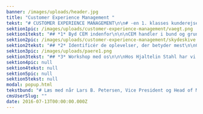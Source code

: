 ```yaml
---
banner: /images/uploads/header.jpg
title: "Customer Experience Management "
tekst: "# CUSTOMER EXPERIENCE MANAGEMENT\n\n# -en 1. klasses kunderejse\n\n\nStyrk din kunderelation med Customer Experience Management (CEM). Det er hovedbudskabet i flere rapporter, der har undersøgt sammenhængen mellem CEM og indtjeningsevne. \n\n\nDet falder os naturligt at tale om kundeoplevelser og kunderejser, da vi som cross media bureau hjælper virksomheder med at designe gode kundeoplevelser på tværs af kanaler. Når vi arbejder med CEM og kortlægger kontaktpunkter mellem kunder og virksomheder, så beskæftiger vi os både med logikken for forretningsmodellen samt magien i de kreative idéer. På den måde kan vi designe de helt rigtige løsninger - det kalder vi ’Logic and Magic in any media’. \n\n\nLyder det som noget for din virksomhed? Vi giver dig 3 trin til en mere profitabel forretning med CEM og tager dig med på NNIT’s rejse.\n\n\n\n\n# 3 TRIN TIL EN MERE PROFITABEL FORRETNING VIA CUSTOMER EXPERIENCE MANAGEMENT\n"
sektion1pic: /images/uploads/customer-experience-management/vaegt.png
sektion1tekst: "## *1* Byd CEM indenfor\n\n\nCEM handler i bund og grund om at kende sine kunder. For at kende dem, skal man være opmærksom på deres rejse, behov og præferencer, der ofte er individuelle. Ved at stille skarpt på dem, bliver man for alvor i stand til at levere oplevelser, der skaber merværdi, og som differentierer sig fra konkurrenternes. \n\n På trods af, at mange virksomheder i løbet af de seneste år har øget deres fokus på kundeoplevelser, er der stadig langt til tilfredse kunder. Ifølge Bain &amp; Company mener 80% af CEOs, at de leverer en sublim kundeoplevelse, mens kun 8% af kunderne er enige. Årsagen skal findes i den manglende Customer Experience vision, strategi og handlingsplan. Det kræver nemlig mere end en god indstilling at byde CEM indenfor\n\n – det kræver handling, omstillingsparathed og CEO mandat. \n\n"
sektion2pic: /images/uploads/customer-experience-management/skydeskive.png
sektion2tekst: "## *2* Identificér de oplevelser, der betyder mest\n\nCEM handler i bund og grund om at kende sine kunder. For at kende dem, skal man være opmærksom på deres rejse, behov og præferencer, der ofte er individuelle. Ved at stille skarpt på dem, bliver man for alvor i stand til at levere oplevelser, der skaber merværdi, og som differentierer sig fra konkurrenternes. \n\n På trods af, at mange virksomheder i løbet af de seneste år har øget deres fokus på kundeoplevelser, er der stadig langt til tilfredse kunder. Ifølge Bain &amp; Company mener 80% af CEOs, at de leverer en sublim kundeoplevelse, mens kun 8% af kunderne er enige. Årsagen skal findes i den manglende Customer Experience vision, strategi og handlingsplan. Det kræver nemlig mere end en god indstilling at byde CEM indenfor – det kræver handling, omstillingsparathed og CEO mandat. \n\n"
sektion3pic: /images/uploads/paere1.png
sektion3tekst: "## *3* Workshop med os\n\n\nHos Hjaltelin Stahl har vi fokus på den overordnede kundeoplevelse – det er en af fordelene ved at være et cross media bureau. Vi har ingen interesse i at forfordele visse kanaler. Snarere ser vi på det større billede og sætter ind hvor der er behov.\n\nInspireret af førende forskere, har vi derfor udviklet et såkaldt Customer Experience (CX) Programme, der gør os i stand til at identificere kunderejsen. \n\n\nProgrammet inkluderer et CX-Index, hvor der måles på både enkelte interaktioner \n\n\nog på den overordnede kundeoplevelse. Dermed bliver forståelsen for kunderejsen omdrejningspunktet i alt hvad vi laver.\n\n\nVil du vide mere? I løbet af efteråret sætter vi særligt fokus på CX, og vi vil meget gerne se dig og dine kolleger til en inspirerende workshop. Her kan I blive stærkere på både CX strategi og vision, samtidig med at vi dykker ned i kunderejsen og identificerer vigtige touch points."
sektion4pic: null
sektion4tekst: null
sektion5pic: null
sektion5tekst: null
modal: popup.html
tekstbund: "# Læs med når Lars B. Petersen, Vice President og Head of Markering hos NNIT, fortæller om oplevelserne med CEM\n\n## Hvorfor fokus på CEM hos NNIT?\n\nNNIT er et kundeorienteret selskab – på vej mod at blive customer obsessed. Dette er dybt forankret i vores værdier. \n\nVi opererer på markeder med stor konkurrence, og måden at differentiere os på, er netop at tage fat i kundeoplevelsen og sætte den i perspektiv og i system. Af samme grund var det helt naturligt for os at investere i Customer Experience Management. På den måde kunne vi effektivt arbejde med vores indsatsområder.\n\n## Hvilket udbytte har CEM givet jer?\n\nArbejdet med CEM har givet os et mere holistisk syn på den samlede rejse vores kunder oplever med NNIT. \n\nDet har hjulpet os med at identificere, hvordan vi bedre kan møde de forventninger, vores kunder har til specifikke dele af rejsen og de kontaktpunkter, vi har med vores kunder. På den måde har det givet os en operationel ramme for, hvordan vi endnu bedre kan udleve vores værdier i dagligdagen til fordel for vores kunder og i sidste ende til fordel for os selv.\n\n## Har du gode råd til andre som ønsker at gå samme vej?\n\nSørg for at have en klar ledelsesmæssig forankring i organisationen. CEM er ikke en traditionel marketingopgave men derimod en opgave, der omfatter hele virksomheden, hvis det skal lykkes. Samtidig skal man have øje for short term wins, så det ikke bliver et uhåndterbart program, der har for lange udsigter til benefit-realisering. Det gælder både internt og eksternt. Helt afgørende er det også, at man tager sine kunder med på rejsen. Det kommer der meget positiv energi ud af. Og så anbefaler jeg på det kraftigste, at man teamer op med nogen, som har en solid track record på området.\n\n\n## Hvorfor Hjaltelin Stahl?\n\n\nValget af Hjaltelin Stahl var naturligt, da det klart er min vurdering, at de har den mest modne tilgang til netop CEM sammenlignet med andre mere klassiske kommunikationsbureauer."
cmsUserSlug: ""
date: 2016-07-13T00:00:00.000Z
---
```


